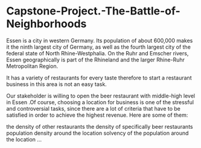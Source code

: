 # Capstone-Project.-The-Battle-of-Neighborhoods
Essen is a city in western Germany. Its population of about 600,000 makes it the ninth largest city of Germany, as well as the fourth largest city of the federal state of North Rhine-Westphalia. On the Ruhr and Emscher rivers, Essen geographically is part of the Rhineland and the larger Rhine-Ruhr Metropolitan Region.

It has a variety of restaurants for every taste therefore to start a restaurant business in this area is not an easy task.

Our stakeholder is willing to open the beer restaurant with middle-high level in Essen .Of course, choosing a location for business is one of the stressful and controversial tasks, since there are a lot of criteria that have to be satisfied in order to achieve the highest revenue. Here are some of them:

the density of other restaurants the density of specifically beer restaurants population density around the location solvency of the population around the location ...
